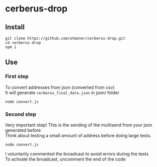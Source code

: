 # cerberus-drop

## Install
```
git clone https://github.com/atmoner/cerberus-drop.git
cd cerberus-drop
npm i
```

## Use
### First step
To convert addresses from json (converted from csv)  
It will generate `cerberus_final_data.json` in json/ folder  
```
node convert.js
```
### Second step
Very important step!
This is the sending of the multisend from your json generated before  
Think about testing a small amount of address before doing large tests.

```
node convert.js
```

I voluntarily commented the broadcast to avoid errors during the tests  
To activate the broadcast, uncomment the end of the code
